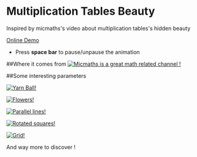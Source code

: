 # Multiplication Tables Beauty
Inspired by micmaths's video about multiplication tables's hidden beauty

[Online Demo](http://nathsou.github.io/Multiplication-Tables-Beauty/) 

- Press <strong>space bar</strong> to pause/unpause the animation



##Where it comes from
[![Micmaths is a great math related channel !](http://nathsou.fr/iup/u/a34e-Capture_d’écran_2015-06-29_à_09.22.19.png)](https://www.youtube.com/watch?v=-X49VQgi86E)


##Some interesting parameters

[![Yarn Ball!](http://nathsou.fr/iup/u/2a06-canvas0.png)](http://nathsou.github.io/Multiplication-Tables-Beauty/?t=28&m=324)

[![Flowers!](http://nathsou.fr/iup/u/fb19-canvas.png)](http://nathsou.github.io/Multiplication-Tables-Beauty/?t=399&m=993)

[![Parallel lines!](http://nathsou.fr/iup/u/d99a-canvas2.png)](http://nathsou.github.io/Multiplication-Tables-Beauty/?t=41&m=42)

[![Rotated squares!](http://nathsou.fr/iup/u/9822-canvas3.png)](http://nathsou.github.io/Multiplication-Tables-Beauty/?t=41&m=32)

[![Grid!](http://nathsou.fr/iup/u/ffe3-canvas4.png)](http://nathsou.github.io/Multiplication-Tables-Beauty/?t=89&m=180)

And way more to discover !


